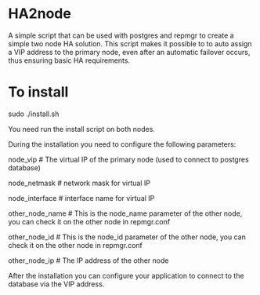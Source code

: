 # HA2node
A simple script that can be used with postgres and repmgr to create a simple two node HA solution. This script makes it possible to to auto assign a VIP address to the primary node, even after an automatic failover occurs, thus ensuring basic HA requirements.

# To install
sudo ./install.sh

You need run the install script on both nodes.

During the installation you need to configure the following parameters:

node_vip            # The virtual IP of the primary node (used to connect to postgres database)

node_netmask        # network mask for virtual IP

node_interface      # interface name for virtual IP

other_node_name     # This is the node_name parameter of the other node, you can check it on the other node in repmgr.conf

other_node_id       # This is the node_id parameter of the other node, you can check it on the other node in repmgr.conf

other_node_ip       # The IP address of the other node


After the installation you can configure your application to connect to the database via the VIP address.
